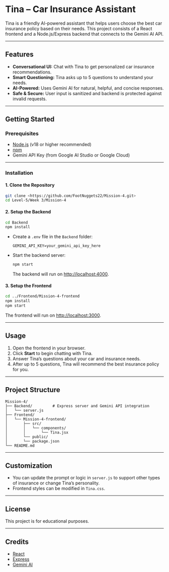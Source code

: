 # Tina – Car Insurance Assistant

Tina is a friendly AI-powered assistant that helps users choose the best car insurance policy based on their needs. This project consists of a React frontend and a Node.js/Express backend that connects to the Gemini AI API.

---

## Features

- **Conversational UI:** Chat with Tina to get personalized car insurance recommendations.
- **Smart Questioning:** Tina asks up to 5 questions to understand your needs.
- **AI-Powered:** Uses Gemini AI for natural, helpful, and concise responses.
- **Safe & Secure:** User input is sanitized and backend is protected against invalid requests.

---

## Getting Started

### Prerequisites

- [Node.js](https://nodejs.org/) (v18 or higher recommended)
- [npm](https://www.npmjs.com/)
- Gemini API Key (from Google AI Studio or Google Cloud)

---

### Installation

#### 1. Clone the Repository

```bash
git clone <https://github.com/FootNuggets22/Mission-4.git>
cd Level-5/Week 3/Mission-4
```

#### 2. Setup the Backend

```bash
cd Backend
npm install
```

- Create a `.env` file in the `Backend` folder:
  ```
  GEMINI_API_KEY=your_gemini_api_key_here
  ```

- Start the backend server:
  ```bash
  npm start
  ```
  The backend will run on [http://localhost:4000](http://localhost:4000).

#### 3. Setup the Frontend

```bash
cd ../Frontend/Mission-4-frontend
npm install
npm start
```
The frontend will run on [http://localhost:3000](http://localhost:3000).

---

## Usage

1. Open the frontend in your browser.
2. Click **Start** to begin chatting with Tina.
3. Answer Tina’s questions about your car and insurance needs.
4. After up to 5 questions, Tina will recommend the best insurance policy for you.

---

## Project Structure

```
Mission-4/
├── Backend/         # Express server and Gemini API integration
│   └── server.js
├── Frontend/
│   └── Mission-4-frontend/
│       ├── src/
│       │   └── components/
│       │       └── Tina.jsx
│       └── public/
│       └── package.json
└── README.md
```

---

## Customization

- You can update the prompt or logic in `server.js` to support other types of insurance or change Tina’s personality.
- Frontend styles can be modified in `Tina.css`.

---

## License

This project is for educational purposes.

---

## Credits

- [React](https://react.dev/)
- [Express](https://expressjs.com/)
- [Gemini AI](https://ai.google.dev/)